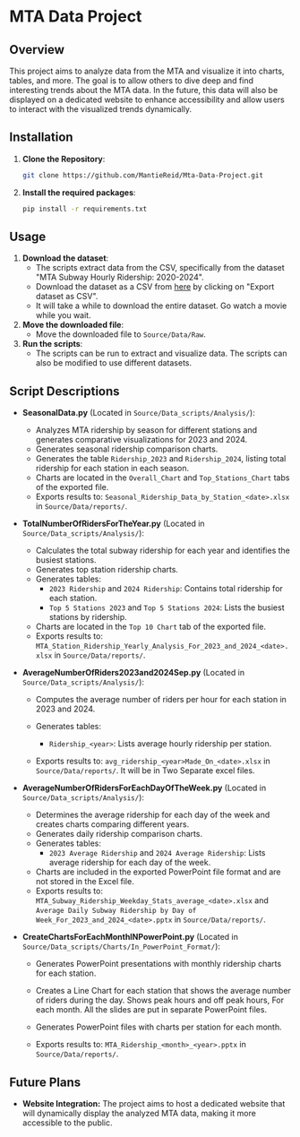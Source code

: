 # MTA Data Project

## Overview

This project aims to analyze data from the MTA and visualize it into charts, tables, and more. The goal is to allow others to dive deep and find interesting trends about the MTA data. In the future, this data will also be displayed on a dedicated website to enhance accessibility and allow users to interact with the visualized trends dynamically.

## Installation

1. **Clone the Repository**:
   ```bash
   git clone https://github.com/MantieReid/Mta-Data-Project.git
   ```
2. **Install the required packages**:
   ```bash
   pip install -r requirements.txt
   ```

## Usage

1. **Download the dataset**:
   - The scripts extract data from the CSV, specifically from the dataset "MTA Subway Hourly Ridership: 2020-2024".
   - Download the dataset as a CSV from [here](https://dev.socrata.com/foundry/data.ny.gov/wujg-7c2s) by clicking on "Export dataset as CSV".
   - It will take a while to download the entire dataset. Go watch a movie while you wait.
2. **Move the downloaded file**:
   - Move the downloaded file to `Source/Data/Raw`.
3. **Run the scripts**:
   - The scripts can be run to extract and visualize data. The scripts can also be modified to use different datasets.

## Script Descriptions

- **SeasonalData.py** (Located in `Source/Data_scripts/Analysis/`):

  - Analyzes MTA ridership by season for different stations and generates comparative visualizations for 2023 and 2024.
  - Generates seasonal ridership comparison charts.
  - Generates the table `Ridership_2023` and `Ridership_2024`, listing total ridership for each station in each season.
  - Charts are located in the `Overall_Chart` and `Top_Stations_Chart` tabs of the exported file.
  - Exports results to: `Seasonal_Ridership_Data_by_Station_<date>.xlsx` in `Source/Data/reports/`.

- **TotalNumberOfRidersForTheYear.py** (Located in `Source/Data_scripts/Analysis/`):

  - Calculates the total subway ridership for each year and identifies the busiest stations.
  - Generates top station ridership charts.
  - Generates tables:
    - `2023 Ridership` and `2024 Ridership`: Contains total ridership for each station.
    - `Top 5 Stations 2023` and `Top 5 Stations 2024`: Lists the busiest stations by ridership.
  - Charts are located in the `Top 10 Chart` tab of the exported file.
  - Exports results to: `MTA_Station_Ridership_Yearly_Analysis_For_2023_and_2024_<date>.xlsx` in `Source/Data/reports/`.

- **AverageNumberOfRiders2023and2024Sep.py** (Located in `Source/Data_scripts/Analysis/`):

  - Computes the average number of riders per hour for each station in 2023 and 2024.

  - Generates tables:

    - `Ridership_<year>`: Lists average hourly ridership per station.

  - Exports results to: `avg_ridership_<year>Made_On_<date>.xlsx` in `Source/Data/reports/`. It will be in Two Separate excel files. 

- **AverageNumberOfRidersForEachDayOfTheWeek.py** (Located in `Source/Data_scripts/Analysis/`):

  - Determines the average ridership for each day of the week and creates charts comparing different years.
  - Generates daily ridership comparison charts.
  - Generates tables:
    - `2023 Average Ridership` and `2024 Average Ridership`: Lists average ridership for each day of the week.
  - Charts are included in the exported PowerPoint file format and are not stored in the Excel file.
  - Exports results to: `MTA_Subway_Ridership_Weekday_Stats_average_<date>.xlsx` and `Average Daily Subway Ridership by Day of Week_For_2023_and_2024_<date>.pptx` in `Source/Data/reports/`.

- **CreateChartsForEachMonthINPowerPoint.py** (Located in `Source/Data_scripts/Charts/In_PowerPoint_Format/`):

  - Generates PowerPoint presentations with monthly ridership charts for each station.

  - Creates a Line Chart for each station that shows the average number of riders during the day. Shows peak hours and off peak hours, For each month. All the slides are put in separate PowerPoint files. 

  - Generates PowerPoint files with charts per station for each month.

  - Exports results to: `MTA_Ridership_<month>_<year>.pptx` in `Source/Data/reports/`.

## Future Plans

- **Website Integration:** The project aims to host a dedicated website that will dynamically display the analyzed MTA data, making it more accessible to the public.

